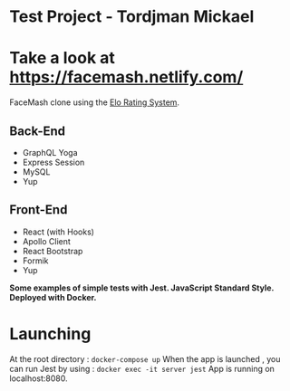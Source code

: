 # Test Project - Tordjman Mickael
# Take a look at https://facemash.netlify.com/

FaceMash clone using the [Elo Rating System](https://en.wikipedia.org/wiki/Elo_rating_system).
## Back-End
- GraphQL Yoga
- Express Session
- MySQL
- Yup

## Front-End
- React (with Hooks)
- Apollo Client
- React Bootstrap
- Formik
- Yup

**Some examples of simple tests with Jest.
JavaScript Standard Style.
Deployed with Docker.**

# Launching
At the root directory : `docker-compose up`
When the app is launched , you can run Jest by using : `docker exec -it server jest`
App is running on localhost:8080.
